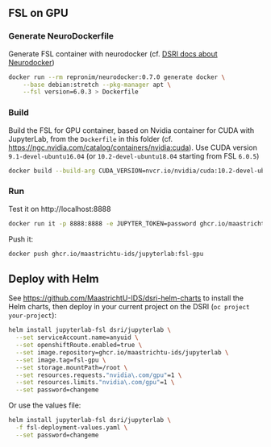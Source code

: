 ## FSL on GPU

### Generate NeuroDockerfile

Generate FSL container with neurodocker (cf. [DSRI docs about Neurodocker](https://maastrichtu-ids.github.io/dsri-documentation/docs/neuroscience)) 

```bash
docker run --rm repronim/neurodocker:0.7.0 generate docker \
    --base debian:stretch --pkg-manager apt \
    --fsl version=6.0.3 > Dockerfile
```

### Build

Build the FSL for GPU container, based on Nvidia container for CUDA with JupyterLab, from the `Dockerfile` in this folder (cf. https://ngc.nvidia.com/catalog/containers/nvidia:cuda). Use CUDA version `9.1-devel-ubuntu16.04` (or `10.2-devel-ubuntu18.04` starting from FSL `6.0.5`)

```bash
docker build --build-arg CUDA_VERSION=nvcr.io/nvidia/cuda:10.2-devel-ubuntu18.04 -t ghcr.io/maastrichtu-ids/jupyterlab:fsl-gpu .
```

### Run

Test it on http://localhost:8888

```bash
docker run it -p 8888:8888 -e JUPYTER_TOKEN=password ghcr.io/maastrichtu-ids/jupyterlab:fsl-gpu
```

Push it:

```bash
docker push ghcr.io/maastrichtu-ids/jupyterlab:fsl-gpu
```

## Deploy with Helm

See https://github.com/MaastrichtU-IDS/dsri-helm-charts to install the Helm charts, then deploy in your current project on the DSRI (`oc project your-project`):

```bash
helm install jupyterlab-fsl dsri/jupyterlab \
  --set serviceAccount.name=anyuid \
  --set openshiftRoute.enabled=true \
  --set image.repository=ghcr.io/maastrichtu-ids/jupyterlab \
  --set image.tag=fsl-gpu \
  --set storage.mountPath=/root \
  --set resources.requests."nvidia\.com/gpu"=1 \
  --set resources.limits."nvidia\.com/gpu"=1 \
  --set password=changeme
```

Or use the values file:

```bash
helm install jupyterlab-fsl dsri/jupyterlab \
  -f fsl-deployment-values.yaml \
  --set password=changeme
```

